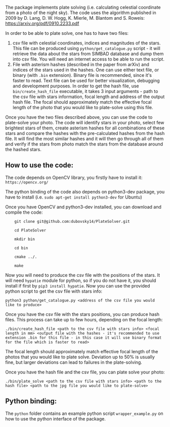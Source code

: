 The package implements plate solving (i.e. calculating celestial coordinate from a photo of the night sky).
The code uses the algorithm published in 2009 by D. Lang, D. W. Hogg, K. Mierle, M. Blantom and S. Roweis: https://arxiv.org/pdf/0910.2233.pdf

In order to be able to plate solve, one has to have two files:
1) csv file with celestial coordinates, indices and magnitudes of the stars. This file can be produced using ```python/get_catalogue.py``` script - it will retrieve the data about the stars from SIMBAD database and dump them into csv file. You will need an internet access to be able to run the script.
2) File with asterism hashes (described in the paper from arXiv) and indices of the stars used in the hashes. One can use either text file, or binary (with ```.bin``` extension). Binary file is recommended, since it's faster to read. Text file can be used for better visualization, debugging and development purposes. In order to get the hash file, use ```bin/create_hash_file``` executable, it takes 3 input arguments - path to the csv file with stars information, focal length and address of the output hash file. The focal should approximately match the effective focal length of the photo that you would like to plate-solve using this file.

Once you have the two files described above, you can use the code to plate-solve your photo.
The code will identify stars in your photo, select few brightest stars of them, create asterism hashes for all combinations of these stars and compare the hashes with the pre-calculated hashes from the hash file.
It will find the most similar hashes and it will then go through all of them and verify if the stars from photo match the stars from the database around the hashed stars.

How to use the code:
----------------------

The code depends on OpenCV library, you firstly have to install it: ```https://opencv.org/```

The python binding of the code also depends on python3-dev package, you have to install (i.e. ```sudo apt-get install python3-dev``` for Ubuntu)

Once you have OpenCV and python3-dev installed, you can download and compile the code:

```
    git clone git@github.com:dubovsky14/PlateSolver.git

    cd PlateSolver

    mkdir bin

    cd bin

    cmake ../.

    make

```

Now you will need to produce the csv file with the positions of the stars.
It will need ```hypatie``` module for python, so if you do not have it, you should install if first by ```pip3 install hypatie```.
Now you can use the provided python script to get the csv file with stars info:

```
python3 python/get_catalogue.py <address of the csv file you would like to produce>

```


Once you have the csv file with the stars positions, you can produce hash files. This process can take up to few hours, depending on the focal length:

```
./bin/create_hash_file <path to the csv file with stars info> <focal length in mm> <output file with the hashes - it's recommended to use extension .bin for this file - in this case it will use binary format for the file which is faster to read>
```

The focal length should approximately match effective focal length of the photos that you would like to plate solve.
Deviation up to 50% is usually fine, but larger deviations can lead to failures in the plate-solving.

Once you have the hash file and the csv file, you can plate solve your photo:

```
./bin/plate_solve <path to the csv file with stars info> <path to the hash file> <path to the jpg file you would like to plate-solve>
```

Python binding:
----------------

The ```python``` folder contains an example python script ```wrapper_example.py``` on how to use the python interface of the package.